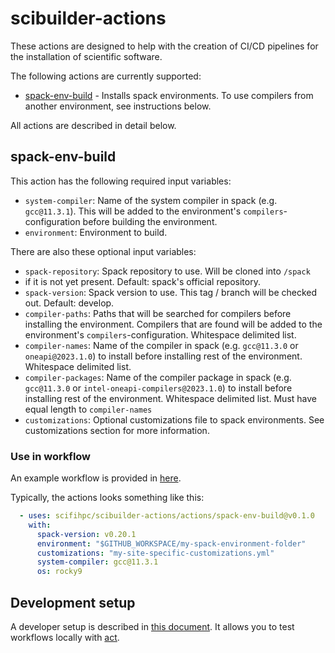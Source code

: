# scibuilder-actions

These actions are designed to help with the creation of CI/CD pipelines
for the installation of scientific software.

The following actions are currently supported:

- [spack-env-build](./actions/spack-env-build/action.yml) - Installs spack
  environments. To use compilers from another environment, see instructions
  below.

All actions are described in detail below.

## spack-env-build

This action has the following required input variables:

- `system-compiler`: Name of the system compiler in spack (e.g. `gcc@11.3.1`).
  This will be added to the environment's `compilers`-configuration before
  building the environment.
- `environment`: Environment to build.

There are also these optional input variables:

- `spack-repository`: Spack repository to use. Will be cloned into  `/spack`
- if it is not yet present. Default: spack's official repository.
- `spack-version`: Spack version to use. This tag / branch will be checked out.
  Default: develop.
- `compiler-paths`: Paths that will be searched for compilers before installing
  the environment. Compilers that are found will be added to the environment's
  `compilers`-configuration. Whitespace delimited list.
- `compiler-names`: Name of the compiler in spack (e.g. `gcc@11.3.0` or
  `oneapi@2023.1.0`) to install before installing rest of the environment.
  Whitespace delimited list.
- `compiler-packages`: Name of the compiler package in spack (e.g. `gcc@11.3.0`
  or `intel-oneapi-compilers@2023.1.0`) to install before installing rest of
  the environment. Whitespace delimited list. Must have equal length to
  `compiler-names`
- `customizations`: Optional customizations file to spack environments.
  See customizations section for more information.

### Use in workflow

An example workflow is provided in
[here](example_workflows/spack-single-env/workflow.yml).

Typically, the actions looks something like this:

```yml
  - uses: scifihpc/scibuilder-actions/actions/spack-env-build@v0.1.0
    with:
      spack-version: v0.20.1
      environment: "$GITHUB_WORKSPACE/my-spack-environment-folder"
      customizations: "my-site-specific-customizations.yml"
      system-compiler: gcc@11.3.1
      os: rocky9
```

## Development setup

A developer setup is described in [this document](dev/development-setup.md).
It allows you to test workflows locally with
[act](https://github.com/nektos/act).

